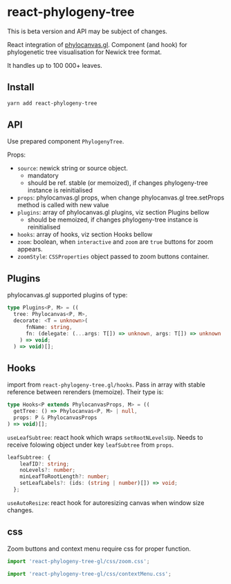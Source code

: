 # react-phylogeny-tree

This is beta version and API may be subject of changes.

React integration of [phylocanvas.gl](https://phylocanvas.gl). Component (and hook) for phylogenetic tree visualisation for Newick tree format.

It handles up to 100 000+ leaves.

## Install

```bash
yarn add react-phylogeny-tree
```

## API

Use prepared component `PhylogenyTree`.

Props:

- `source`: newick string or source object.
  - mandatory
  - should be ref. stable (or memoized), if changes phylogeny-tree instance is reinitialised
- `props`: phylocanvas.gl props, when change phylocanvas.gl tree.setProps method is called with new value
- `plugins`: array of phylocanvas.gl plugins, viz section Plugins bellow
  - should be memoized, if changes phylogeny-tree instance is reinitialised
- `hooks`: array of hooks, viz section Hooks bellow
- `zoom`: boolean, when `interactive` and `zoom` are `true` buttons for zoom appears.
- `zoomStyle`: `CSSProperties` object passed to zoom buttons container.

## Plugins

phylocanvas.gl supported plugins of type:

```typescript
type Plugins<P, M> = ((
  tree: Phylocanvas<P, M>,
  decorate: <T = unknown>(
      fnName: string,
      fn: (delegate: (...args: T[]) => unknown, args: T[]) => unknown
    ) => void;
  ) => void)[];
```

## Hooks

import from `react-phylogeny-tree.gl/hooks`. Pass in array with stable reference between rerenders (memoize). Their type is:

```typescript
type Hooks<P extends PhylocanvasProps, M> = ((
  getTree: () => Phylocanvas<P, M> | null,
  props: P & PhylocanvasProps
) => void)[];
```

`useLeafSubtree`: react hook which wraps `setRootNLevelsUp`. Needs to receive folowing object under key `leafSubtree` from `props`.

```typescript
leafSubtree: {
    leafID?: string;
    noLevels?: number;
    minLeafToRootLength?: number;
    setLeafLabels?: (ids: (string | number)[]) => void;
  };
```

`useAutoResize`: react hook for autoresizing canvas when window size changes.

## css

Zoom buttons and context menu require css for proper function.

```javascript
import 'react-phylogeny-tree-gl/css/zoom.css';
```

```javascript
import 'react-phylogeny-tree-gl/css/contextMenu.css';
```
